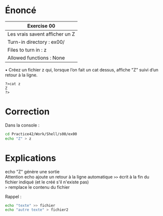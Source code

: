# Énoncé

| Exercise 00                    |
| ------------------------------ |
| Les vrais savent afficher un Z |
| Turn-in directory : ex00/      |
| Files to turn in : z           |
| Allowed functions : None       |
• Créez un fichier z qui, lorsque l’on fait un cat dessus, affiche "Z" suivi d’un retour
à la ligne.
```console
?>cat z
Z
?>
```

# Correction

Dans la console :
```sh
cd Practice42/Work/Shell/s00/ex00
echo "Z" > z
```

# Explications


echo "Z" génère une sortie  
Attention echo ajoute un retour à la ligne automatique
`>>` écrit à la fin du fichier indiqué (et le créé s'il n'existe pas)  
`>` remplace le contenu du fichier

Rappel : 

```sh
echo "texte" >> fichier 
echo "autre texte" > fichier2  
```


